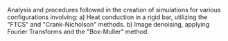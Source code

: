 Analysis and procedures followed in the creation of simulations for various configurations involving:
a) Heat conduction in a rigid bar, utilizing the "FTCS" and "Crank-Nicholson" methods.
b) Image denoising, applying Fourier Transforms and the "Box-Muller" method.
